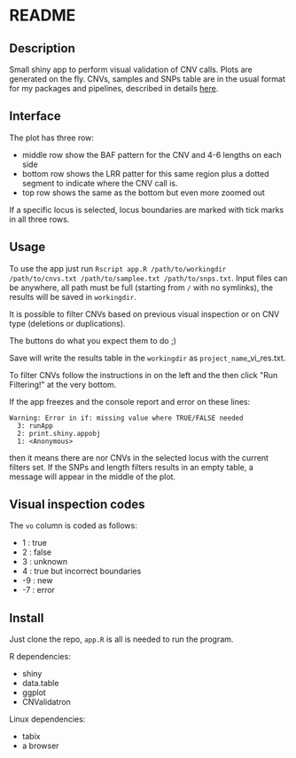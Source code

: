 # README

## Description

Small shiny app to perform visual validation of CNV calls.
Plots are generated on the fly. CNVs, samples and SNPs table
are in the usual format for my packages and pipelines,
described in details
[here](https://currentprotocols.onlinelibrary.wiley.com/doi/10.1002/cpz1.621).


## Interface

The plot has three row:

- middle row show the BAF pattern for the CNV and 4-6 lengths on each side
- bottom row shows the LRR patter for this same region plus a dotted
  segment to indicate where the CNV call is.
- top row shows the same as the bottom but even more zoomed out

If a specific locus is selected, locus boundaries are marked with tick marks
in all three rows.


## Usage

To use the app just run
`Rscript app.R /path/to/workingdir /path/to/cnvs.txt /path/to/samplee.txt /path/to/snps.txt`.
Input files can be anywhere, all path must be full (starting from `/` with
no symlinks), the results will be saved in `workingdir`.

It is possible to filter CNVs based on previous visual inspection or
on CNV type (deletions or duplications).

The buttons do what you expect them to do ;)

Save will write the results table in the `workingdir` as `project_name`\_vi\_res.txt.

To filter CNVs follow the instructions in on the left and the then click
"Run Filtering!" at the very bottom.

If the app freezes and the console report and error on these lines:

```
Warning: Error in if: missing value where TRUE/FALSE needed
  3: runApp
  2: print.shiny.appobj
  1: <Anonymous>
```

then it means there are nor CNVs in the selected locus with the current
filters set. If the SNPs and length filters results in an empty table,
a message will appear in the middle of the plot.



## Visual inspection codes

The `vo` column is coded as follows:

-  1 : true
-  2 : false
-  3 : unknown
-  4 : true but incorrect boundaries
- \-9 : new
- \-7 : error


## Install

Just clone the repo, `app.R` is all is needed to run the program.

R dependencies:

- shiny
- data.table
- ggplot
- CNValidatron

Linux dependencies:

- tabix
- a browser

